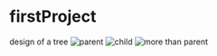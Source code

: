 # firstProject
design of a tree 
![parent](https://user-images.githubusercontent.com/33777987/191191985-c03683f3-704f-4909-9739-0a4411604ed4.png)
![child](https://user-images.githubusercontent.com/33777987/191192037-ffce061c-80a6-42e9-8a36-772d912d6931.png)
![more than parent](https://user-images.githubusercontent.com/33777987/191199043-697ce410-bb22-4a4a-8252-74fef19e3b8c.png)

